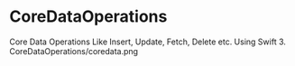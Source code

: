 # CoreDataOperations
Core Data Operations Like Insert, Update, Fetch, Delete etc. Using Swift 3.
CoreDataOperations/coredata.png
